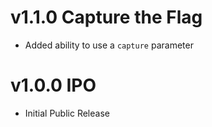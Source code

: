 # v1.1.0 Capture the Flag

- Added ability to use a `capture` parameter

# v1.0.0 IPO

- Initial Public Release
